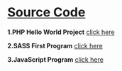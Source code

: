 # [Source Code](https://github.com/Muhammed-Javith/Udemy-MJ/blob/main/Source%20Code.md)

**1.PHP Hello World Project**  [click here](https://github.com/Muhammed-Javith/MyRepo-MJ/tree/main/PHP%20Hello%20World%20Project)

**2.SASS First Program**  [click here](https://github.com/Muhammed-Javith/MyRepo-MJ/tree/main/SASS%20First%20Program)

**3.JavaScript Program**  [click here](https://github.com/Muhammed-Javith/MyRepo-MJ/tree/main/JavaScript%20Basics)

